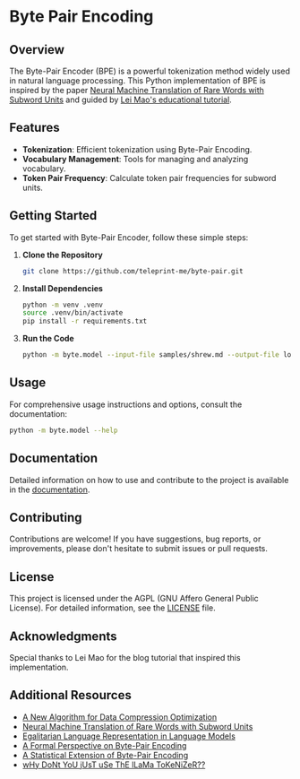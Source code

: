 # Byte Pair Encoding

## Overview

The Byte-Pair Encoder (BPE) is a powerful tokenization method widely used in
natural language processing. This Python implementation of BPE is inspired by
the paper
[Neural Machine Translation of Rare Words with Subword Units](https://arxiv.org/abs/1508.07909v5)
and guided by
[Lei Mao's educational tutorial](https://leimao.github.io/blog/Byte-Pair-Encoding/).

## Features

- **Tokenization**: Efficient tokenization using Byte-Pair Encoding.
- **Vocabulary Management**: Tools for managing and analyzing vocabulary.
- **Token Pair Frequency**: Calculate token pair frequencies for subword units.

## Getting Started

To get started with Byte-Pair Encoder, follow these simple steps:

1. **Clone the Repository**

   ```sh
   git clone https://github.com/teleprint-me/byte-pair.git
   ```

2. **Install Dependencies**

   ```sh
   python -m venv .venv
   source .venv/bin/activate
   pip install -r requirements.txt
   ```

3. **Run the Code**
   ```sh
   python -m byte.model --input-file samples/shrew.md --output-file local/tokenizer.json --num-merges 2500
   ```

## Usage

For comprehensive usage instructions and options, consult the documentation:

```sh
python -m byte.model --help
```

## Documentation

Detailed information on how to use and contribute to the project is available
in the [documentation](docs).

## Contributing

Contributions are welcome! If you have suggestions, bug reports, or
improvements, please don't hesitate to submit issues or pull requests.

## License

This project is licensed under the AGPL (GNU Affero General Public License).
For detailed information, see the [LICENSE](LICENSE) file.

## Acknowledgments

Special thanks to Lei Mao for the blog tutorial that inspired this
implementation.

## Additional Resources

- [A New Algorithm for Data Compression Optimization](https://arxiv.org/abs/1209.1045)
- [Neural Machine Translation of Rare Words with Subword Units](https://arxiv.org/abs/1508.07909)
- [Egalitarian Language Representation in Language Models](https://arxiv.org/abs/2409.11501)
- [A Formal Perspective on Byte-Pair Encoding](https://arxiv.org/abs/2306.16837)
- [A Statistical Extension of Byte-Pair Encoding](https://paperswithcode.com/paper/a-statistical-extension-of-byte-pair-encoding)
- [wHy DoNt YoU jUsT uSe ThE lLaMa ToKeNiZeR??](https://huggingface.co/blog/catherinearnett/dangers-of-tokenizer-recycling)
